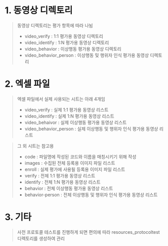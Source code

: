 # 1. 동영상 디렉토리
> 동영상 디렉토리는 평가 항목에 따라 나뉨
> * video_verify : 1:1 평가용 동영상 디렉토리
> * video_identify : 1:N 평가용 동영상 디렉토리
> * video_behavior : 이상행동 평가용 동영상 디렉토리
> * video_behavior_person : 이상행동 및 행위자 인식 평가용 동영상 디렉토리

# 2. 엑셀 파일
> 엑셀 파일에서 실제 사용되는 시트는 아래 4개임
> * video_verify : 실제 1:1 평가용 동영상 리스트
> * video_identify : 실제 1:N 평가용 동영상 리스트
> * video_behaivor : 실제 이상행동 평가용 동영상 리스트
> * video_behavior_person : 실제 이상행동 및 행위자 인식 평가용 동영상 리스트

> 그 외 시트는 참고용
> * code : 파일명에 작성된 코드와 이름을 매칭시키기 위해 작성
> * images : 수집된 전체 등록용 이미지 파일 리스트
> * enroll : 실제 평가에 사용될 등록용 이미지 파일 리스트
> * verify : 전체 1:1 평가용 동영상 리스트
> * identify : 전체 1:N 평가용 동영상 리스트
> * behavior : 전체 이상행동 평가용 동영상 리스트
> * behavior-person : 전체 이상행동 및 행위자 인식 평가용 동영상 리스트

# 3. 기타
> 사전 프로토콜 테스트를 진행하게 되면 편의에 따라 resources_protocoltest 디렉토리를 생성하여 관리